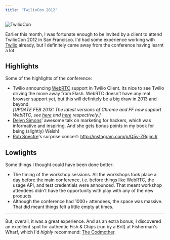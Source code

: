 ```yaml
---
title: 'TwilioCon 2012'
---
```


![TwilioCon](/assets/images/posts/twiliocon-2012/twiliocon.jpg)

Earlier this month, I was fortunate enough to be invited by a client to attend TwilioCon 2012 in San Francisco. I'd had some experience working with [Twilio](https://www.twilio.com/) already, but I definitely came away from the conference having learnt a lot.

<!-- excerpt -->

## Highlights

Some of the highlights of the conference:

- Twilio announcing [WebRTC](http://www.webrtc.org/) support in Twilio Client. Its nice to see Twilio driving the move away from Flash. WebRTC doesn't have any real browser support yet, but this will definitely be a big draw in 2013 and beyond. <br> _\[UPDATE FEB 2013: The latest versions of Chrome and FF now support WebRTC, see [here](http://blog.chromium.org/2013/02/hello-firefox-this-is-chrome-calling.html) and [here](https://hacks.mozilla.org/2013/02/hello-chrome-its-firefox-calling/) respectively.\]_
- [Delyn Simons](https://twitter.com/delynator)' awesome talk on marketing for hackers, which was informative and inspiring. And she gets bonus points in my book for being (slightly) Welsh!
- [Rob Spectre](https://twitter.com/dN0t)'s surprise concert: <http://instagram.com/p/Q5v-ZRgjmJ/>

## Lowlights

Some things I thought could have been done better:

- The timing of the workshop sessions. All the workshops took place a day before the main conference, i.e. before things like WebRTC, the usage API, and test credentials were announced. That meant workshop attendees didn't have the opportunity with play with any of the new products
- Although the conference had 1000+ attendees, the space was massive. That did meant things felt a little empty at times.

<hr>

But, overall, it was a great experience. And as an extra bonus, I discovered an excellent spot for authentic Fish & Chips (run by a Brit) at Fisherman's Wharf, which I'd _highly_ recommend: [The Codmother](http://www.yelp.com/biz/the-codmother-fish-and-chips-san-francisco-2).
